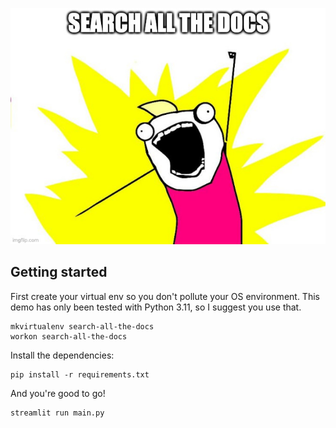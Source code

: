 ![SEARCH ALL THE DOCS](meme.jpg)

## Getting started

First create your virtual env so you don't pollute your OS environment.
This demo has only been tested with Python 3.11, so I suggest you use that.

```shell
mkvirtualenv search-all-the-docs
workon search-all-the-docs
```

Install the dependencies:

```shell
pip install -r requirements.txt
```

And you're good to go!

```shell
streamlit run main.py
```
